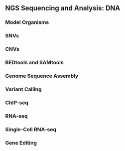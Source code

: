 ## NGS Sequencing and Analysis: DNA

### Model Organisms

### SNVs

### CNVs

### BEDtools and SAMtools

### Genome Sequence Assembly

### Variant Calling

### ChIP-seq

### RNA-seq

### Single-Cell RNA-seq

### Gene Editing
